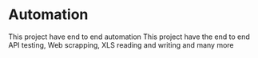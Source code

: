 # Automation
This project have end to end automation
This project have the end to end API testing, Web scrapping, XLS reading and writing and many more
